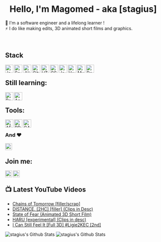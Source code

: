<h1 align="center">Hello, I'm Magomed - aka [stagius]</h1>
<p align="center">
  
🔭 I'm a software engineer and a lifelong learner !<br />
⚡ I do like making edits, 3D animated short films and graphics.
  
</p>

<br />
  
<h2>Stack</h2>

<img align="left" alt="Java" width="26px" src="https://simpleicons.org/icons/java.svg" />
<img align="left" alt="Spring" width="26px" src="https://simpleicons.org/icons/spring.svg" />
<img align="left" alt="JUnit5" width="26px" src="https://simpleicons.org/icons/junit5.svg" />
<img align="left" alt="Git" width="26px" src="https://simpleicons.org/icons/git.svg" />
<img align="left" alt="HTML5" width="26px" src="https://simpleicons.org/icons/html5.svg" />
<img align="left" alt="CSS3" width="26px" src="https://simpleicons.org/icons/css3.svg" />
<img align="left" alt="JavaScript" width="26px" src="https://simpleicons.org/icons/javascript.svg" />
<img align="left" alt="Vue.js" width="26px" src="https://simpleicons.org/icons/vuedotjs.svg" />
<img align="left" alt="MySQL" width="26px" src="https://simpleicons.org/icons/postgresql.svg" />
<img align="left" alt="Docker" width="26px" src="https://simpleicons.org/icons/docker.svg" />

<br />

<h2>Still learning:</h2>

<img align="left" alt="React" width="26px" src="https://simpleicons.org/icons/react.svg" />
<img align="left" alt="Angular" width="26px" src="https://simpleicons.org/icons/angular.svg" />

<br />

<h2>Tools:</h2>

<img align="left" alt="AE" width="26px" src="https://simpleicons.org/icons/adobeaftereffects.svg" />
<img align="left" alt="PD" width="26px" src="https://simpleicons.org/icons/adobephotoshop.svg" />
<img align="left" alt="C4D" width="26px" src="https://simpleicons.org/icons/cinema4d.svg" />

<br />

### And ❤️ 

[<img align="left" alt="iJ" width="22px" src="https://simpleicons.org/icons/intellijidea.svg" />][linkedin]

<br />

<h2>Join me:</h2>

[<img align="left" alt="stagius | LinkedIn" width="22px" src="https://simpleicons.org/icons/linkedin.svg" />][linkedin]
[<img align="left" alt="stagius | YouTube" width="22px" src="https://simpleicons.org/icons/youtube.svg" />][youtube]

<br />

<h2>📺 Latest YouTube Videos</h2>

<!-- YOUTUBE:START -->
- [Chains of Tomorrow [filler/scrap]](https://www.youtube.com/watch?v=taFeXE10yfA)
- [DISTANCE. [2HC] [filler] (Clips in Desc)](https://www.youtube.com/watch?v=QV2v-aZKXOU)
- [State of Fear (Animated 3D Short Film)](https://www.youtube.com/watch?v=Ckd4I_sJMQw)
- [HARU [experimental] (Clips in desc)](https://www.youtube.com/watch?v=Vjchep7_rC0)
- [I Can Still Feel It [Full 3D] #Ligie2KEC [2nd]](https://www.youtube.com/watch?v=AcVS71le5uY)
<!-- YOUTUBE:END -->



<img alt="stagius's Github Stats" src="https://github-readme-stats.vercel.app/api/pin/?username=stagius&repo=material-components-web&theme=buefy" />

<img alt="stagius's Github Stats" src="https://github-readme-stats.vercel.app/api/top-langs/?username=stagius&card_width=500&theme=buefy" />


[youtube]: https://youtube.com/stagius
[linkedin]: https://linkedin.com/in/istabiev/
